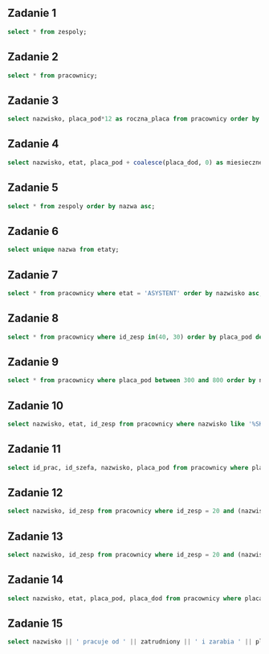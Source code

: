 ## Zadanie 1
```sql
select * from zespoly;
```

## Zadanie 2
```sql
select * from pracownicy;
```

## Zadanie 3
```sql
select nazwisko, placa_pod*12 as roczna_placa from pracownicy order by nazwisko asc;
```

## Zadanie 4
```sql
select nazwisko, etat, placa_pod + coalesce(placa_dod, 0) as miesieczne_zarobki from pracownicy order by miesieczne_zarobki desc;
```

## Zadanie 5
```sql
select * from zespoly order by nazwa asc;
```

## Zadanie 6
```sql
select unique nazwa from etaty;
```

## Zadanie 7
```sql
select * from pracownicy where etat = 'ASYSTENT' order by nazwisko asc;
```

## Zadanie 8
```sql
select * from pracownicy where id_zesp in(40, 30) order by placa_pod desc;
```

## Zadanie 9
```sql
select * from pracownicy where placa_pod between 300 and 800 order by nazwisko asc;
```

## Zadanie 10
```sql
select nazwisko, etat, id_zesp from pracownicy where nazwisko like '%SKI' order by nazwisko asc;
```

## Zadanie 11
```sql
select id_prac, id_szefa, nazwisko, placa_pod from pracownicy where placa_pod > 1000 and id_szefa is not NULL;
```

## Zadanie 12
```sql
select nazwisko, id_zesp from pracownicy where id_zesp = 20 and (nazwisko like 'M%' or nazwisko like '%SKI') order by nazwisko asc;
```

## Zadanie 13
```sql
select nazwisko, id_zesp from pracownicy where id_zesp = 20 and (nazwisko like 'M%' or nazwisko like '%SKI') order by nazwisko asc;
```

## Zadanie 14
```sql
select nazwisko, etat, placa_pod, placa_dod from pracownicy where placa_pod + coalesce(placa_dod, 0) > 1000 order by etat asc, nazwisko asc;
```

## Zadanie 15
```sql
select nazwisko || ' pracuje od ' || zatrudniony || ' i zarabia ' || placa_pod as profesorowie from pracownicy where etat = 'PROFESOR' order by placa_pod desc;
```